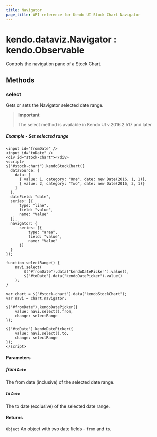 ```yaml
---
title: Navigator
page_title: API reference for Kendo UI Stock Chart Navigator
---
```


# kendo.dataviz.Navigator : kendo.Observable
Controls the navigation pane of a Stock Chart.

## Methods

### select
Gets or sets the Navigator selected date range.

> **Important**
>
> The select method is available in Kendo UI v.2016.2.517 and later

##### Example - Set selected range
    <input id="fromDate" />
    <input id="toDate" />
    <div id="stock-chart"></div>
    <script>
    $("#stock-chart").kendoStockChart({
      dataSource: {
        data: [
          { value: 1, category: "One", date: new Date(2016, 1, 1)},
          { value: 2, category: "Two", date: new Date(2016, 3, 1)}
        ]
      },
      dateField: "date",
      series: [{
          type: "line",
          field: "value",
          name: "Value"
      }],
      navigator: {
          series: [{
              type: "area",
              field: "value",
              name: "Value"
          }]
      }
    });

    function selectRange() {
        navi.select(
            $("#fromDate").data("kendoDatePicker").value(),
            $("#toDate").data("kendoDatePicker").value()
        );
    }

    var chart = $("#stock-chart").data("kendoStockChart");
    var navi = chart.navigator;

    $("#fromDate").kendoDatePicker({
        value: navi.select().from,
        change: selectRange
    });

    $("#toDate").kendoDatePicker({
        value: navi.select().to,
        change: selectRange
    });
    </script>

#### Parameters

##### from `Date`
The from date (inclusive) of the selected date range.

##### to `Date`
The to date (exclusive) of the selected date range.

#### Returns
`Object` An object with two date fields - `from` and `to`.

